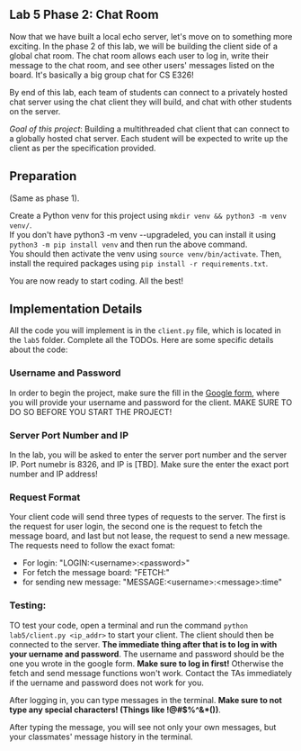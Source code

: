 ## Lab 5 Phase 2: Chat Room
Now that we have built a local echo server, let's move on to something more exciting. In the phase 2 of this lab, we will be building the client side of a global chat room. The chat room allows each user to log in, write their message to the chat room, and see other users' messages listed on the board. It's basically a big group chat for CS E326! 

By end of this lab, each team of students can connect to a privately hosted chat server 
using the chat client they will build, and chat with other students on the server.

_Goal of this project_: Building a multithreaded chat client that can connect to a globally hosted chat server. Each student will be expected to write up the client as per the specification provided.


## Preparation
(Same as phase 1).

Create a Python venv for this project using `mkdir venv && python3 -m venv venv/`.  
If you don't have python3 -m venv --upgradeled, you can install it using  `python3 -m pip install venv` and then run the above command.  
You should then activate the venv using `source venv/bin/activate`. 
Then, install the required packages using `pip install -r requirements.txt`.  

You are now ready to start coding. All the best!

## Implementation Details
 All the code you will implement is in the `client.py` file, which is located in the `lab5` folder. Complete all the TODOs. Here are some specific details about the code: 

### Username and Password
In order to begin the project, make sure the fill in the [Google form](https://docs.google.com/forms/d/e/1FAIpQLSeZbkBc257gDkOqkwN_neAHkyn-kgC9qqp0PocvH60OfP2q_w/viewform?pli=1), where you will provide your username and password for the client. MAKE SURE TO DO SO BEFORE YOU START THE PROJECT! 

### Server Port Number and IP
In the lab, you will be asked to enter the server port number and the server IP. Port numebr is 8326, and IP is [TBD]. Make sure the enter the exact port number and IP address!

### Request Format
Your client code will send three types of requests to the server. The first is the request for user login, the second one is the request to fetch the message board, and last but not lease, the request to send a new message. The requests need to follow the exact fomat: 

- For login: "LOGIN:\<username\>:\<password\>"
- For fetch the message board: "FETCH:"
- for sending new message: "MESSAGE:\<username\>:\<message\>:time"
 

### Testing: 

TO test your code, open a terminal and run the command  `python lab5/client.py <ip_addr>` to start your client. The client should then be connected to the server. __The immediate thing after that is to log in with your uername and password__. The username and password should be the one you wrote in the google form. __Make sure to log in first!__ Otherwise the fetch and send message functions won't work. Contact the TAs immediately if the uername and password does not work for you. 

After logging in, you can type messages in the terminal. __Make sure to not type any special characters! (Things like !@#$%^&*())__. 

After typing the message, you will see not only your own messages, but your classmates' message history in the terminal.
	
